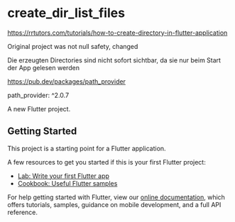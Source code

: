 # create_dir_list_files

https://rrtutors.com/tutorials/how-to-create-directory-in-flutter-application

Original project was not null safety, changed

Die erzeugten Directories sind nicht sofort sichtbar, da sie nur beim Start der App
gelesen werden 

https://pub.dev/packages/path_provider

path_provider: ^2.0.7

A new Flutter project.

## Getting Started

This project is a starting point for a Flutter application.

A few resources to get you started if this is your first Flutter project:

- [Lab: Write your first Flutter app](https://flutter.dev/docs/get-started/codelab)
- [Cookbook: Useful Flutter samples](https://flutter.dev/docs/cookbook)

For help getting started with Flutter, view our
[online documentation](https://flutter.dev/docs), which offers tutorials,
samples, guidance on mobile development, and a full API reference.
